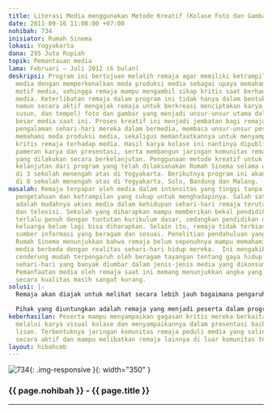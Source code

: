 ```yaml
---
title: Literasi Media menggunakan Metode Kreatif (Kolase Foto dan Gambar) untuk Remaja
date: 2011-09-16 11:08:00 +07:00
nohibah: 734
inisiator: Rumah Sinema
lokasi: Yogyakarta
dana: 295 Juta Rupiah
topik: Pemantauan media
lama: Februari – Juli 2012 (6 bulan)
deskripsi: Program ini bertujuan melatih remaja agar memiliki ketrampilan literasi
  media dengan memperkenalkan moda produksi media sebagai upaya memahami pesan dan
  motif media, sehingga remaja mampu mengambil sikap kritis saat berhadapan dengan
  media. Keterlibatan remaja dalam program ini tidak hanya dalam bentuk “mendengarkan”
  namun secara aktif mengajak remaja untuk berkreasi menciptakan karya kolase (potong,
  susun, dan tempel) foto dan gambar yang menjadi unsur-unsur utama dalam sebagian
  besar media saat ini. Proses kreatif ini menjadi jembatan bagi remaja untuk berbagi
  pengalaman sehari-hari mereka dalam bermedia, membaca unsur-unsur pesan dalam media,
  memahami moda produksi media, sekaligus memanfaatkannya untuk menyampaikan gagasan
  kritis remaja terhadap media. Hasil karya kolase ini nantinya dipublikasikan melalui
  pameran karya dan presentasi, serta membangun jaringan komunitas remaja peduli media
  yang dilakukan secara berkelanjutan. Penggunaan metode kreatif untuk remaja ini
  kelanjutan dari program yang telah dilaksanakan Rumah Sinema selama dua tahun terakhir
  di 3 sekolah menengah atas di Yogyakarta. Berikutnya program ini akan dilaksanakan
  di 8 sekolah menengah atas di Yogyakarta, Solo, Bandung dan Malang.
masalah: Remaja terpapar oleh media dalam intensitas yang tinggi tanpa memiliki bekal
  pengetahuan dan ketrampilan yang cukup untuk menghadapinya. Salah satu pemicunya
  adalah mudahnya akses media dalam kehidupan sehari-hari remaja terutama internet
  dan televisi. Sekolah yang diharapkan mampu memberikan bekal pendidikan media sudah
  terlalu penuh dengan tuntutan kurikulum dasar, sedangkan pendidikan media dalam
  keluarga belum lagi bisa diharapkan. Selain itu, remaja tidak terbiasa mengakses
  sumber informasi yang beragam dan sesuai. Penelitian pendahuluan yang dilakukan
  Rumah Sinema menunjukkan bahwa remaja belum sepenuhnya mampu memahami bahwa realitas
  media berbeda dengan realitas sehari-hari hidup mereka.  Ini mengakibatkan remaja
  cenderung mudah terpengaruh oleh beragam tayangan tentang gaya hidup dan perilaku
  sehari-hari yang banyak diumbar dalam jenis-jenis media yang dikonsumsi oleh remaja.
  Pemanfaatan media oleh remaja saat ini memang menunjukkan angka yang positif namun
  secara kualitas masih sangat kurang.
solusi: |-
  Remaja akan diajak untuk melihat secara lebih jauh bagaimana pengaruh media dalam kehidupan sehari-hari mereka dan belajar mengenai moda produksi dan motif media dalam menyampaikan pesan. Keterlibatan remaja dalam program ini tidak hanya dalam bentuk “mendengarkan” namun juga terwujud dalam kegiatan berbagi pengalaman sehari-hari yang berkaitan dengan media, pelatihan membaca unsur-unsur visual dan produksi media. Berawal dari pengalaman bermedia tersebut, remaja diberi kesempatan untuk bertemu/mencari narasumber yang kompeten/relevan untuk menggali informasi pembanding dengan apa yang disampaikan oleh media. Selanjutnya remaja merefleksikan pengalaman tersebut dalam bentuk kegiatan kreatif membuat karya kolase (potong-susun-tempel) foto dan gambar (diambil dari media yang diambil sebagai tema) sebagai bentuk ekpresi kritis mereka terhadap media saat ini. Karya kolase ini nantinya akan dipublikasi dan dipresentasikan baik melalui pameran di ruang-ruang umum maupun dalam jaringan (on-line) sehingga informasi di dalamnya bisa diakses lebih banyak orang.

  Pihak yang diuntungkan adalah remaja yang menjadi peserta dalam program ini yakni pelajar sekolah menengah atas dari 8 sekolah yang tersebar di Yogyakarta, Solo, Bandung, Gresik, dan Malang, dengan peserta 25 orang dari setiap sekolah. Total peserta pelatihan ini berjumlah 200 peserta. Pihak yang akan mendapat manfaat secara tidak langsung dari progam ini setidaknya seluruh siswa di sekolah masing-masing, karena nantinya peserta akan mempresentasikan hasil mereka di depan teman-temannya. Secara lebih luas, masyarakat umum yang menyaksikan presentasi dan publikasi karya peserta juga akan menjadi pihak yang menerima manfaat  atas progam ini.
keberhasilan: Peserta mampu menyampaikan gagasan kritis mereka berkaitan dengan media
  melalui karya visual kolase dan menyampaikannya dalam presentasi baik tertulis maupun
  lisan. Terbentuknya jaringan komunitas remaja peduli media yang saling berinteraksi
  secara aktif dan mampu melibatkan remaja lainnya di luar komunitas tersebut.
layout: hibahcmb
---
```


![734](/static/img/hibahcmb/734.png){: .img-responsive }{: width="350" }

### {{ page.nohibah }} - {{ page.title }}

---

